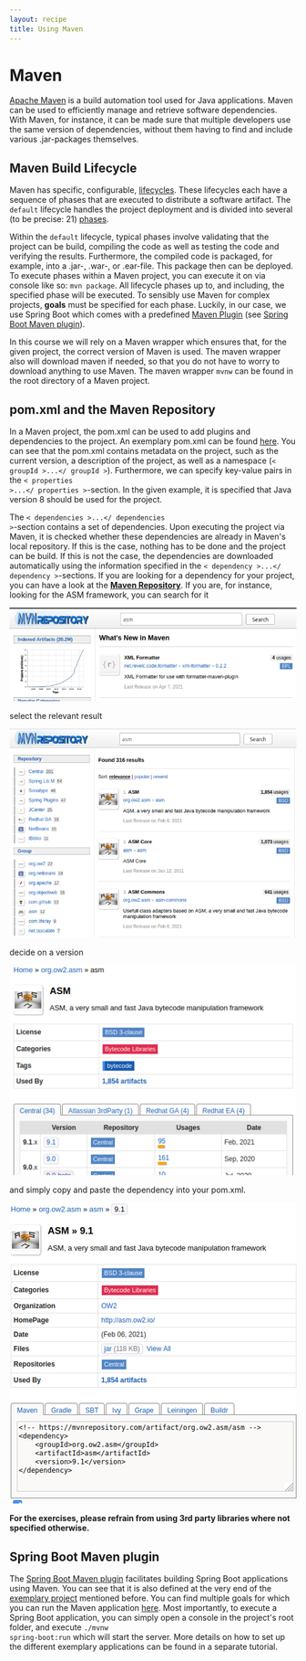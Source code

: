 ```yaml
---
layout: recipe
title: Using Maven
---
```



# Maven
[Apache Maven](https://maven.apache.org/) is a build automation tool used for Java applications. Maven can be used
to efficiently manage and retrieve software dependencies. With Maven, for instance, it can be made sure that multiple 
developers use the same version of dependencies, without them having to find and include various .jar-packages themselves.

## <a id="life" name="life"></a>Maven Build Lifecycle
Maven has specific, configurable, [lifecycles](https://maven.apache.org/guides/introduction/introduction-to-the-lifecycle.html).
These lifecycles each have a sequence of phases that are executed to distribute a software artifact. 
The <code>default</code> lifecycle handles the project deployment and is divided into several (to be precise: 21) 
[phases](https://maven.apache.org/guides/introduction/introduction-to-the-lifecycle.html#Lifecycle_Reference).


Within the <code>default</code> lifecycle, typical phases involve validating that the project can be build, compiling the
code as well as testing the code and verifying the results. Furthermore, the compiled code is packaged, 
for example, into a .jar-, .war-, or .ear-file. This package then can be deployed.
To execute phases within a Maven project, you can execute it on via console like so: <code>mvn package</code>. 
All lifecycle phases up to, and including, the specified phase will be executed.
To sensibly use Maven for complex projects, **goals** must be specified for each phase. Luckily, in our case, we use Spring Boot
which comes with a predefined [Maven Plugin](https://docs.spring.io/spring-boot/docs/current/maven-plugin/reference/htmlsingle/)
(see [Spring Boot Maven plugin](#springbootplugin)).

In this course we will rely on a Maven wrapper which ensures that, for the given project, the correct version of Maven is used.
The maven wrapper also will download maven if needed, so that you do not have to worry to download anything to use Maven.
The maven wrapper <code>mvnw</code> can be found in the root directory of a Maven project.


## pom.xml and the Maven Repository
In a Maven project, the pom.xml can be used to add plugins and dependencies to the project. An exemplary pom.xml
can be found [here](https://github.com/wwu-pi/adder-application/blob/master/pom.xml). You can see that the pom.xml
contains metadata on the project, such as the current version, a description of the project, as well
as a namespace (<code>< groupId >...</ groupId ></code>). Furthermore, we can
specify key-value pairs in the <code>< properties >...</ properties ></code>-section. 
In the given example, it is specified that Java version 8 should be used for the
project. 

The <code>< dependencies >...</ dependencies ></code>-section contains a set of dependencies. Upon executing
the project via Maven, it is checked whether these dependencies are already in Maven's local
repository. If this is the case, nothing has to be done and the project can be build.
If this is not the case, the dependencies are downloaded automatically using the information
specified in the <code>< dependency >...</ dependency ></code>-sections. If you are looking for a dependency for your project,
you can have a look at the [**Maven Repository**](https://mvnrepository.com/). If you are, for instance, looking for
the ASM framework, you can search for it 

![Searching for asm in Maven](images/MavenInitial.png)

select the relevant result

![Results for searching asm](images/MavenResults.png)

decide on a version

![asm versions](images/MavenASMVersions.png)

and simply copy and paste the dependency into your pom.xml.

![Maven dependency for asm](images/MavenASMDependency.png)

**For the exercises, please refrain from using 3rd party libraries where not specified otherwise.**

## <a id="springbootplugin" name="springbootplugin"></a>Spring Boot Maven plugin
The [Spring Boot Maven plugin](https://docs.spring.io/spring-boot/docs/current/maven-plugin/reference/htmlsingle/) facilitates
building Spring Boot applications using Maven. You can see that it is also defined at the very end of 
the [exemplary project](https://github.com/wwu-pi/adder-application/blob/master/pom.xml)
mentioned before. You can find multiple goals for which you can run the Maven application [here](https://docs.spring.io/spring-boot/docs/current/maven-plugin/reference/htmlsingle/#goals).
Most importantly, to execute a Spring Boot application, you can simply open a console in the project's root folder, and
execute <code>./mvnw spring-boot:run</code> which will start the server. More details on how to set up the different exemplary applications can be
found in a separate tutorial.
